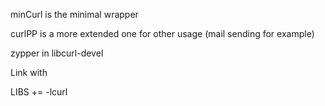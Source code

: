 minCurl is the minimal wrapper

curlPP is a more extended one for other usage (mail sending for example)



zypper in libcurl-devel

Link with

LIBS += -lcurl
